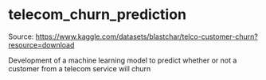 # telecom_churn_prediction
Source: https://www.kaggle.com/datasets/blastchar/telco-customer-churn?resource=download

Development of a machine learning model to predict whether or not a customer from a telecom service will churn

